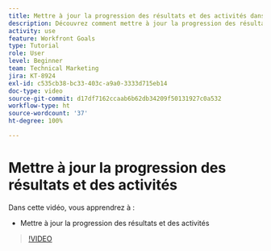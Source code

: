 ```yaml
---
title: Mettre à jour la progression des résultats et des activités dans  [!DNL Workfront Goals]
description: Découvrez comment mettre à jour la progression des résultats et des activités dans  [!DNL Workfront Goals].
activity: use
feature: Workfront Goals
type: Tutorial
role: User
level: Beginner
team: Technical Marketing
jira: KT-8924
exl-id: c535cb38-bc33-403c-a9a0-3333d715eb14
doc-type: video
source-git-commit: d17df7162ccaab6b62db34209f50131927c0a532
workflow-type: ht
source-wordcount: '37'
ht-degree: 100%

---
```


# Mettre à jour la progression des résultats et des activités

Dans cette vidéo, vous apprendrez à :

* Mettre à jour la progression des résultats et des activités

>[!VIDEO](https://video.tv.adobe.com/v/3415954/?quality=12&learn=on&enablevpops&captions=fre_fr)
